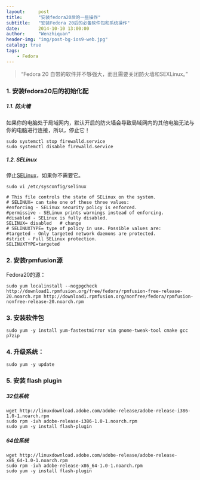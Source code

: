 ```yaml
---
layout:     post
title:      "安装fedora20后的一些操作"
subtitle:   "安装Fedora 20后的必备软件包和系统操作"
date:       2014-10-10 13:00:00
author:     "Wenzhiquan"
header-img: "img/post-bg-ios9-web.jpg"
catalog: true
tags:
    - Fedora
---
```


> “Fedora 20 自带的软件并不够强大，而且需要关闭防火墙和SEXLinux。”

### 1. 安装fedora20后的初始化配

##### 1.1. 防火墙

如果你的电脑处于局域网内，默认开启的防火墙会导致局域网内的其他电脑无法与你的电脑进行连接，所以，停止它！

```
sudo systemctl stop firewalld.service
sudo systemctl disable firewalld.service
```

##### 1.2. SELinux

停止[SELinux](http://baike.baidu.com/view/487687.htm?fr=aladdin"百度百科")，如果你不需要它。

```
sudo vi /etc/sysconfig/selinux
```

```
# This file controls the state of SELinux on the system.
# SELINUX= can take one of these three values:
#enforcing - SELinux security policy is enforced.
#permissive - SELinux prints warnings instead of enforcing.
#disabled - SELinux is fully disabled.
SELINUX= disabled	# change
# SELINUXTYPE= type of policy in use. Possible values are:
#targeted - Only targeted network daemons are protected.
#strict - Full SELinux protection.
SELINUXTYPE=targeted
```


### 2. 安装rpmfusion源

Fedora20的源：

```
sudo yum localinstall --nogpgcheck http://download1.rpmfusion.org/free/fedora/rpmfusion-free-release-20.noarch.rpm http://download1.rpmfusion.org/nonfree/fedora/rpmfusion-nonfree-release-20.noarch.rpm
```


### 3. 安装软件包

```
sudo yum -y install yum-fastestmirror vim gnome-tweak-tool cmake gcc p7zip
```

### 4. 升级系统：

```
sudo yum -y update
```

### 5. 安装 flash plugin

##### 32位系统

```
wget http://linuxdownload.adobe.com/adobe-release/adobe-release-i386-1.0-1.noarch.rpm
sudo rpm -ivh adobe-release-i386-1.0-1.noarch.rpm
sudo yum -y install flash-plugin
```

##### 64位系统

```
wget http://linuxdownload.adobe.com/adobe-release/adobe-release-x86_64-1.0-1.noarch.rpm
sudo rpm -ivh adobe-release-x86_64-1.0-1.noarch.rpm
sudo yum -y install flash-plugin
```
